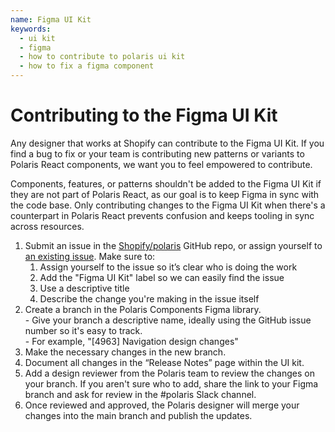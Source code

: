 ```yaml
---
name: Figma UI Kit
keywords:
  - ui kit
  - figma
  - how to contribute to polaris ui kit
  - how to fix a figma component
---
```


# Contributing to the Figma UI Kit

Any designer that works at Shopify can contribute to the Figma UI Kit. If you find a bug to fix or your team is contributing new patterns or variants to Polaris React components, we want you to feel empowered to contribute.

Components, features, or patterns shouldn't be added to the Figma UI Kit if they are not part of Polaris React, as our goal is to keep Figma in sync with the code base. Only contributing changes to the Figma UI Kit when there's a counterpart in Polaris React prevents confusion and keeps tooling in sync across resources.

1. Submit an issue in the [Shopify/polaris](https://github.com/Shopify/polaris/issues/new) GitHub repo, or assign yourself to [an existing issue](https://github.com/Shopify/polaris/labels/Figma%20UI%20Kit). Make sure to:
   1. Assign yourself to the issue so it’s clear who is doing the work
   2. Add the "Figma UI Kit" label so we can easily find the issue
   3. Use a descriptive title
   4. Describe the change you're making in the issue itself
2. Create a branch in the Polaris Components Figma library.
   <br /> - Give your branch a descriptive name, ideally using the GitHub issue number so it's easy to track.
   <br /> - For example, "[4963] Navigation design changes"
3. Make the necessary changes in the new branch.
4. Document all changes in the “Release Notes” page within the UI kit.
5. Add a design reviewer from the Polaris team to review the changes on your branch. If you aren't sure who to add, share the link to your Figma branch and ask for review in the #polaris Slack channel.
6. Once reviewed and approved, the Polaris designer will merge your changes into the main branch and publish the updates.
